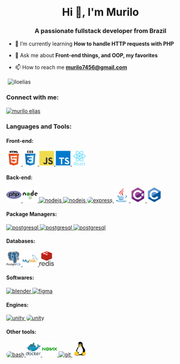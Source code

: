 <h1 align="center">Hi 👋, I'm Murilo</h1>
<h3 align="center">A passionate fullstack developer from Brazil</h3>

- 🌱 I’m currently learning **How to handle HTTP requests with PHP**

- 💬 Ask me about **Front-end things, and OOP, my favorites**

- 📫 How to reach me **murilo7456@gmail.com**

<p>&nbsp;<img align="center" src="https://github-readme-stats.vercel.app/api?username=iloelias&show_icons=true&locale=en&theme=dracula" alt="iloelias" /></p>

<h3 align="left">Connect with me:</h3>
<p align="left">
<a href="https://www.linkedin.com/in/murilo-elias-487b7a226/" target="blank"><img align="center" src="https://raw.githubusercontent.com/rahuldkjain/github-profile-readme-generator/master/src/images/icons/Social/linked-in-alt.svg" alt="murilo elias" height="30" width="40" /></a>
</p>

<h3 align="left">Languages and Tools:</h3>
<h4 align="left">Front-end:</h4>
<p align="left">
    <a href="https://www.w3.org/html/" target="_blank" rel="noreferrer">
        <img src="https://raw.githubusercontent.com/devicons/devicon/master/icons/html5/html5-original-wordmark.svg"
            alt="html5" width="40" height="40" />
    </a>
    <a href="https://www.w3schools.com/css/" target="_blank" rel="noreferrer">
        <img src="https://raw.githubusercontent.com/devicons/devicon/master/icons/css3/css3-original-wordmark.svg"
            alt="css3" width="40" height="40" />
    </a>
    <a href="https://developer.mozilla.org/en-US/docs/Web/JavaScript" target="_blank" rel="noreferrer">
        <img src="https://raw.githubusercontent.com/devicons/devicon/master/icons/javascript/javascript-original.svg"
            alt="javascript" width="40" height="40" />
    </a>
    <a href="https://www.typescriptlang.org/" target="_blank" rel="noreferrer">
        <img src="https://raw.githubusercontent.com/devicons/devicon/master/icons/typescript/typescript-original.svg"
            alt="typescript" width="40" height="40" />
    </a>
    <a href="https://reactjs.org/" target="_blank" rel="noreferrer">
        <img src="https://raw.githubusercontent.com/devicons/devicon/master/icons/react/react-original-wordmark.svg"
            alt="react" width="40" height="40" />
    </a>
</p>
<h4 align="left">Back-end:</h4>
<p align="left">
    <a href="https://www.php.net" target="_blank" rel="noreferrer">
        <img src="https://raw.githubusercontent.com/devicons/devicon/master/icons/php/php-original.svg" alt="php"
            width="40" height="40" />
    </a>
    <a href="https://nodejs.org" target="_blank" rel="noreferrer">
        <img src="https://raw.githubusercontent.com/devicons/devicon/master/icons/nodejs/nodejs-original-wordmark.svg" style="background-color: white; border-radius: 8px" alt="nodejs" width="40" height="40" />
    </a>
    <a href="https://lua.org" target="_blank" rel="noreferrer">
        <img src="https://www.lua.org/favicon.ico"
            alt="nodejs" width="40" height="40" />
    </a>
    <a href="https://luau-lang.org/" target="_blank" rel="noreferrer">
        <img src="https://luau-lang.org/favicon.ico"
            alt="nodejs" width="40" height="40" />
    </a>
    <a href="https://expressjs.com" target="_blank" rel="noreferrer">
        <img src="https://expressjs.com/images/favicon.png"
        alt="express" style="border-radius: 8px" width="40" height="40" />
    </a>
    <a href="https://www.java.com" target="_blank" rel="noreferrer">
        <img src="https://raw.githubusercontent.com/devicons/devicon/master/icons/java/java-original.svg" alt="java"
            width="40" height="40" />
    </a>
    <a href="https://www.w3schools.com/cs/" target="_blank" rel="noreferrer">
        <img src="https://raw.githubusercontent.com/devicons/devicon/master/icons/csharp/csharp-original.svg"
            alt="csharp" width="40" height="40" />
    </a>
    <a href="https://www.cprogramming.com/" target="_blank" rel="noreferrer">
        <img src="https://raw.githubusercontent.com/devicons/devicon/master/icons/c/c-original.svg" alt="c" width="40"
            height="40" />
    </a>
</p>
<h4 align="left">Package Managers:</h4>
<p align="left">
    <a href="https://www.npmjs.com/" target="_blank" rel="noreferrer">
        <img src="https://avatars.githubusercontent.com/u/6078720?s=200&v=4"
            alt="postgresql" width="40" height="40" />
    </a>
    <a href="https://yarnpkg.com/" target="_blank" rel="noreferrer">
        <img src="https://yarnpkg.com/img/yarn-favicon.svg"
            alt="postgresql" width="40" height="40" />
    </a>
    <a href="https://getcomposer.org/" target="_blank" rel="noreferrer">
        <img src="https://getcomposer.org/favicon.ico"
            alt="postgresql" width="40" height="40" />
    </a>
</p>
<h4 align="left">Databases:</h4>
<p align="left">
    <a href="https://www.postgresql.org" target="_blank" rel="noreferrer">
        <img src="https://raw.githubusercontent.com/devicons/devicon/master/icons/postgresql/postgresql-original-wordmark.svg"
            alt="postgresql" width="40" height="40" />
    </a>
    <a href="https://www.mysql.com/" target="_blank" rel="noreferrer">
        <img src="https://raw.githubusercontent.com/devicons/devicon/master/icons/mysql/mysql-original-wordmark.svg"
            alt="mysql" width="40" height="40" />
    </a>
    <a href="https://redis.io" target="_blank" rel="noreferrer">
        <img src="https://raw.githubusercontent.com/devicons/devicon/master/icons/redis/redis-original-wordmark.svg"
            alt="redis" width="40" height="40" />
    </a>
</p>
<h4 align="left">Softwares:</h4>
<p align="left">
    <a href="https://www.blender.org/" target="_blank" rel="noreferrer">
        <img src="https://download.blender.org/branding/community/blender_community_badge_white.svg" alt="blender"
            width="40" height="40" />
    </a>
    <a href="https://www.figma.com/" target="_blank" rel="noreferrer">
        <img src="https://www.vectorlogo.zone/logos/figma/figma-icon.svg" alt="figma" width="40" height="40" />
    </a>
</p>
<h4 align="left">Engines:</h4>
<p align="left">
    <a href="https://create.roblox.com/" target="_blank" rel="noreferrer">
        <img src="https://create.roblox.com/65d74dd3fadde84e51f89466b9ea709a37ce2ddf/assets/favicon.ico" alt="unity" width="40" height="40" />
    </a>
    <a href="https://unity.com/" target="_blank" rel="noreferrer">
        <img src="https://assets.stickpng.com/images/62e131df7fe3599fdd46ecb3.png" alt="unity" style="background-color: white; border-radius: 8px" width="40" height="40" />
    </a>
</p>
<h4 align="left">Other tools:</h4>
<p align="left">
    <a href="https://www.gnu.org/software/bash/" target="_blank" rel="noreferrer">
        <img src="https://www.vectorlogo.zone/logos/gnu_bash/gnu_bash-icon.svg" alt="bash" style="background-color: white; border-radius: 8px" width="40" height="40" />
    </a>
    <a href="https://www.docker.com/" target="_blank" rel="noreferrer">
        <img src="https://raw.githubusercontent.com/devicons/devicon/master/icons/docker/docker-original-wordmark.svg"
        alt="docker" width="40" height="40" />
    </a>
    <a href="https://www.nginx.com" target="_blank" rel="noreferrer">
        <img src="https://raw.githubusercontent.com/devicons/devicon/master/icons/nginx/nginx-original.svg" alt="nginx"
            width="40" height="40" />
    </a>
    <a href="https://git-scm.com/" target="_blank" rel="noreferrer">
        <img src="https://www.vectorlogo.zone/logos/git-scm/git-scm-icon.svg" alt="git" width="40" height="40" />
    </a>
    <a href="https://www.linux.org/" target="_blank" rel="noreferrer">
        <img src="https://raw.githubusercontent.com/devicons/devicon/master/icons/linux/linux-original.svg" alt="linux"
            width="40" height="40" />
    </a>
</p>
